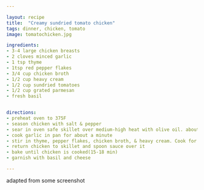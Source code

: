 ```yaml
---

layout: recipe
title:  "Creamy sundried tomato chicken"
tags: dinner, chicken, tomato
image: tomatochicken.jpg

ingredients:
- 3-4 large chicken breasts
- 2 cloves minced garlic
- 1 tsp thyme
- 1tsp red pepper flakes
- 3/4 cup chicken broth
- 1/2 cup heavy cream
- 1/2 cup sundried tomatoes
- 1/2 cup grated parmesan
- fresh basil


directions:
- preheat oven to 375F
- season chicken with salt & pepper
- sear in oven safe skillet over medium-high heat with olive oil. about 4-5 minututes per side then transfer to plate
- cook garlic in pan for about a minute
- stir in thyme, pepper flakes, chicken broth, & heavy cream. Cook for 5 minutes. stir in tomatoes & cheese
- return chicken to skillet and spoon sauce over it
- bake until chicken is cooked(15-18 min)
- garnish with basil and cheese

---
```


adapted from some screenshot
